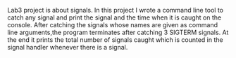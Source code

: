 Lab3 project is about signals.
In this project I wrote a command line tool to catch any signal and print the signal
and the time when it is caught on the console.
After catching the signals whose names are given as command line arguments,the program terminates after catching 3 SIGTERM signals.
At the end it prints the total number of signals caught which is counted in the signal handler whenever there is a signal.
